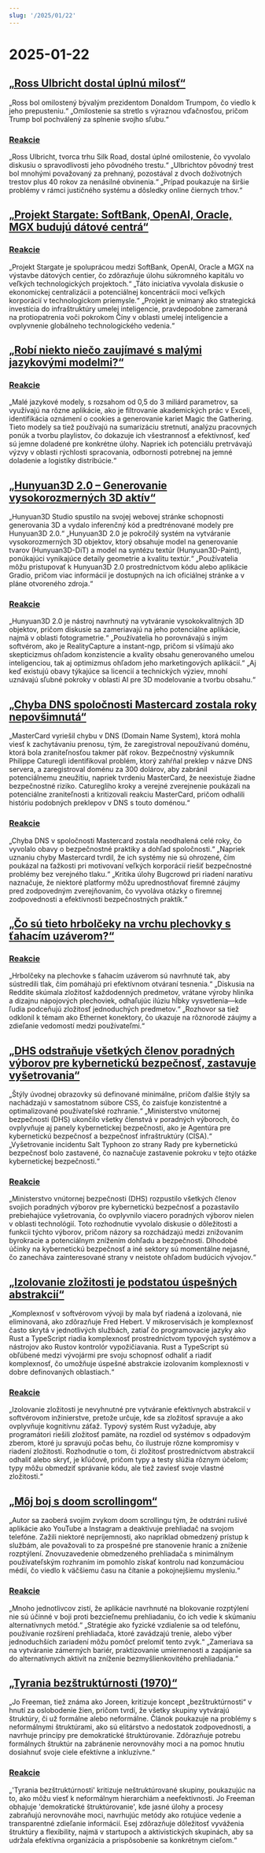 ```yaml
---
slug: '/2025/01/22'
---
```


# 2025-01-22

## [„Ross Ulbricht dostal úplnú milosť“](https://twitter.com/Free_Ross/status/1881851923005165704)

„Ross bol omilostený bývalým prezidentom Donaldom Trumpom, čo viedlo k jeho prepusteniu.“ „Omilostenie sa stretlo s výraznou vďačnosťou, pričom Trump bol pochválený za splnenie svojho sľubu.“

### [Reakcie](https://news.ycombinator.com/item?id=42786962)

„Ross Ulbricht, tvorca trhu Silk Road, dostal úplné omilostenie, čo vyvolalo diskusiu o spravodlivosti jeho pôvodného trestu.“ „Ulbrichtov pôvodný trest bol mnohými považovaný za prehnaný, pozostával z dvoch doživotných trestov plus 40 rokov za nenásilné obvinenia.“ „Prípad poukazuje na širšie problémy v rámci justičného systému a dôsledky online čiernych trhov.“

## [„Projekt Stargate: SoftBank, OpenAI, Oracle, MGX budujú dátové centrá“](https://apnews.com/article/trump-ai-openai-oracle-softbank-son-altman-ellison-be261f8a8ee07a0623d4170397348c41)

### [Reakcie](https://news.ycombinator.com/item?id=42785891)

„Projekt Stargate je spoluprácou medzi SoftBank, OpenAI, Oracle a MGX na výstavbe dátových centier, čo zdôrazňuje úlohu súkromného kapitálu vo veľkých technologických projektoch.“ „Táto iniciatíva vyvolala diskusie o ekonomickej centralizácii a potenciálnej koncentrácii moci veľkých korporácií v technologickom priemysle.“ „Projekt je vnímaný ako strategická investícia do infraštruktúry umelej inteligencie, pravdepodobne zameraná na protiopatrenia voči pokrokom Číny v oblasti umelej inteligencie a ovplyvnenie globálneho technologického vedenia.“

## [„Robí niekto niečo zaujímavé s malými jazykovými modelmi?“](https://news.ycombinator.com/item?id=42784365)

### [Reakcie](https://news.ycombinator.com/item?id=42784365)

„Malé jazykové modely, s rozsahom od 0,5 do 3 miliárd parametrov, sa využívajú na rôzne aplikácie, ako je filtrovanie akademických prác v Exceli, identifikácia oznámení o cookies a generovanie kariet Magic the Gathering. Tieto modely sa tiež používajú na sumarizáciu stretnutí, analýzu pracovných ponúk a tvorbu playlistov, čo dokazuje ich všestrannosť a efektívnosť, keď sú jemne doladené pre konkrétne úlohy. Napriek ich potenciálu pretrvávajú výzvy v oblasti rýchlosti spracovania, odbornosti potrebnej na jemné doladenie a logistiky distribúcie.“

## [„Hunyuan3D 2.0 – Generovanie vysokorozmerných 3D aktív“](https://github.com/Tencent/Hunyuan3D-2)

„Hunyuan3D Studio spustilo na svojej webovej stránke schopnosti generovania 3D a vydalo inferenčný kód a predtrénované modely pre Hunyuan3D 2.0.“ „Hunyuan3D 2.0 je pokročilý systém na vytváranie vysokorozmerných 3D objektov, ktorý obsahuje model na generovanie tvarov (Hunyuan3D-DiT) a model na syntézu textúr (Hunyuan3D-Paint), ponúkajúci vynikajúce detaily geometrie a kvalitu textúr.“ „Používatelia môžu pristupovať k Hunyuan3D 2.0 prostredníctvom kódu alebo aplikácie Gradio, pričom viac informácií je dostupných na ich oficiálnej stránke a v pláne otvoreného zdroja.“

### [Reakcie](https://news.ycombinator.com/item?id=42786040)

„Hunyuan3D 2.0 je nástroj navrhnutý na vytváranie vysokokvalitných 3D objektov, pričom diskusie sa zameriavajú na jeho potenciálne aplikácie, najmä v oblasti fotogrametrie.“ „Používatelia ho porovnávajú s iným softvérom, ako je RealityCapture a instant-ngp, pričom si všímajú ako skepticizmus ohľadom konzistencie a kvality obsahu generovaného umelou inteligenciou, tak aj optimizmus ohľadom jeho marketingových aplikácií.“ „Aj keď existujú obavy týkajúce sa licencií a technických výziev, mnohí uznávajú sľubné pokroky v oblasti AI pre 3D modelovanie a tvorbu obsahu.“

## [„Chyba DNS spoločnosti Mastercard zostala roky nepovšimnutá“](https://krebsonsecurity.com/2025/01/mastercard-dns-error-went-unnoticed-for-years/)

„MasterCard vyriešil chybu v DNS (Domain Name System), ktorá mohla viesť k zachytávaniu prenosu, tým, že zaregistroval nepoužívanú doménu, ktorá bola zraniteľnosťou takmer päť rokov. Bezpečnostný výskumník Philippe Caturegli identifikoval problém, ktorý zahŕňal preklep v názve DNS servera, a zaregistroval doménu za 300 dolárov, aby zabránil potenciálnemu zneužitiu, napriek tvrdeniu MasterCard, že neexistuje žiadne bezpečnostné riziko. Caturegliho kroky a verejné zverejnenie poukázali na potenciálne zraniteľnosti a kritizovali reakciu MasterCard, pričom odhalili históriu podobných preklepov v DNS s touto doménou.“

### [Reakcie](https://news.ycombinator.com/item?id=42793783)

„Chyba DNS v spoločnosti Mastercard zostala neodhalená celé roky, čo vyvolalo obavy o bezpečnostné praktiky a dohľad spoločnosti.“ „Napriek uznaniu chyby Mastercard tvrdil, že ich systémy nie sú ohrozené, čím poukázal na ťažkosti pri motivovaní veľkých korporácií riešiť bezpečnostné problémy bez verejného tlaku.“ „Kritika úlohy Bugcrowd pri riadení naratívu naznačuje, že niektoré platformy môžu uprednostňovať firemné záujmy pred zodpovedným zverejňovaním, čo vyvoláva otázky o firemnej zodpovednosti a efektívnosti bezpečnostných praktík.“

## [„Čo sú tieto hrbolčeky na vrchu plechovky s ťahacím uzáverom?“](https://old.reddit.com/r/whatisthisthing/comments/1i5ztq4/comment/m8a7m8m/)

### [Reakcie](https://news.ycombinator.com/item?id=42788455)

„Hrbolčeky na plechovke s ťahacím uzáverom sú navrhnuté tak, aby sústredili tlak, čím pomáhajú pri efektívnom otváraní tesnenia.“ „Diskusia na Reddite skúmala zložitosť každodenných predmetov, vrátane výroby hliníka a dizajnu nápojových plechoviek, odhaľujúc ilúziu hĺbky vysvetlenia—kde ľudia podceňujú zložitosť jednoduchých predmetov.“ „Rozhovor sa tiež odklonil k témam ako Ethernet konektory, čo ukazuje na rôznorodé záujmy a zdieľanie vedomostí medzi používateľmi.“

## [„DHS odstraňuje všetkých členov poradných výborov pre kybernetickú bezpečnosť, zastavuje vyšetrovania“](https://bsky.app/profile/ericjgeller.com/post/3lgbpqmxeok2f)

„Štýly úvodnej obrazovky sú definované minimálne, pričom ďalšie štýly sa nachádzajú v samostatnom súbore CSS, čo zaisťuje konzistentné a optimalizované používateľské rozhranie.“ „Ministerstvo vnútornej bezpečnosti (DHS) ukončilo všetky členstvá v poradných výboroch, čo ovplyvňuje aj panely kybernetickej bezpečnosti, ako je Agentúra pre kybernetickú bezpečnosť a bezpečnosť infraštruktúry (CISA).“ „Vyšetrovanie incidentu Salt Typhoon zo strany Rady pre kybernetickú bezpečnosť bolo zastavené, čo naznačuje zastavenie pokroku v tejto otázke kybernetickej bezpečnosti.“

### [Reakcie](https://news.ycombinator.com/item?id=42790207)

„Ministerstvo vnútornej bezpečnosti (DHS) rozpustilo všetkých členov svojich poradných výborov pre kybernetickú bezpečnosť a pozastavilo prebiehajúce vyšetrovania, čo ovplyvnilo viacero poradných výborov nielen v oblasti technológií. Toto rozhodnutie vyvolalo diskusie o dôležitosti a funkcii týchto výborov, pričom názory sa rozchádzajú medzi znižovaním byrokracie a potenciálnym znížením dohľadu a bezpečnosti. Dlhodobé účinky na kybernetickú bezpečnosť a iné sektory sú momentálne nejasné, čo zanecháva zainteresované strany v neistote ohľadom budúcich vývojov.“

## [„Izolovanie zložitosti je podstatou úspešných abstrakcií“](https://v5.chriskrycho.com/journal/essence-of-successful-abstractions/)

„Komplexnosť v softvérovom vývoji by mala byť riadená a izolovaná, nie eliminovaná, ako zdôrazňuje Fred Hebert. V mikroservisách je komplexnosť často skrytá v jednotlivých službách, zatiaľ čo programovacie jazyky ako Rust a TypeScript riadia komplexnosť prostredníctvom typových systémov a nástrojov ako Rustov kontrolór vypožičiavania. Rust a TypeScript sú obľúbené medzi vývojármi pre svoju schopnosť odhaliť a riadiť komplexnosť, čo umožňuje úspešné abstrakcie izolovaním komplexnosti v dobre definovaných oblastiach.“

### [Reakcie](https://news.ycombinator.com/item?id=42787531)

„Izolovanie zložitosti je nevyhnutné pre vytváranie efektívnych abstrakcií v softvérovom inžinierstve, pretože určuje, kde sa zložitosť spravuje a ako ovplyvňuje kognitívnu záťaž. Typový systém Rust vyžaduje, aby programátori riešili zložitosť pamäte, na rozdiel od systémov s odpadovým zberom, ktoré ju spravujú počas behu, čo ilustruje rôzne kompromisy v riadení zložitosti. Rozhodnutie o tom, či zložitosť prostredníctvom abstrakcií odhaliť alebo skryť, je kľúčové, pričom typy a testy slúžia rôznym účelom; typy môžu obmedziť správanie kódu, ale tiež zaviesť svoje vlastné zložitosti.“

## [„Môj boj s doom scrollingom“](https://allthatjazz.me/posts/doom-scrolling-struggles)

„Autor sa zaoberá svojím zvykom doom scrollingu tým, že odstráni rušivé aplikácie ako YouTube a Instagram a deaktivuje prehliadač na svojom telefóne. Zažili niektoré nepríjemnosti, ako napríklad obmedzený prístup k službám, ale považovali to za prospešné pre stanovenie hraníc a zníženie rozptýlení. Znovuzavedenie obmedzeného prehliadača s minimálnym používateľským rozhraním im pomohlo získať kontrolu nad konzumáciou médií, čo viedlo k väčšiemu času na čítanie a pokojnejšiemu mysleniu.“

### [Reakcie](https://news.ycombinator.com/item?id=42791428)

„Mnoho jednotlivcov zistí, že aplikácie navrhnuté na blokovanie rozptýlení nie sú účinné v boji proti bezcieľnemu prehliadaniu, čo ich vedie k skúmaniu alternatívnych metód.“ „Stratégie ako fyzické vzdialenie sa od telefónu, používanie rozšírení prehliadača, ktoré zavádzajú trenie, alebo výber jednoduchších zariadení môžu pomôcť prelomiť tento zvyk.“ „Zameriava sa na vytváranie zámerných bariér, praktizovanie umiernenosti a zapájanie sa do alternatívnych aktivít na zníženie bezmyšlienkovitého prehliadania.“

## [„Tyrania bezštruktúrnosti (1970)“](https://www.jofreeman.com/joreen/tyranny.htm)

„Jo Freeman, tiež známa ako Joreen, kritizuje koncept „bezštruktúrnosti“ v hnutí za oslobodenie žien, pričom tvrdí, že všetky skupiny vytvárajú štruktúry, či už formálne alebo neformálne. Článok poukazuje na problémy s neformálnymi štruktúrami, ako sú elitárstvo a nedostatok zodpovednosti, a navrhuje princípy pre demokratické štruktúrovanie. Zdôrazňuje potrebu formálnych štruktúr na zabránenie nerovnováhy moci a na pomoc hnutiu dosiahnuť svoje ciele efektívne a inkluzívne.“

### [Reakcie](https://news.ycombinator.com/item?id=42793483)

„'Tyrania bezštruktúrnosti' kritizuje neštruktúrované skupiny, poukazujúc na to, ako môžu viesť k neformálnym hierarchiám a neefektívnosti. Jo Freeman obhajuje 'demokratické štruktúrovanie', kde jasné úlohy a procesy zabraňujú nerovnováhe moci, navrhujúc metódy ako rotujúce vedenie a transparentné zdieľanie informácií. Esej zdôrazňuje dôležitosť vyváženia štruktúry a flexibility, najmä v startupoch a aktivistických skupinách, aby sa udržala efektívna organizácia a prispôsobenie sa konkrétnym cieľom.“

<head>
  <meta property="og:title" content="„Ross Ulbricht dostal úplnú milosť“" />
  <meta property="og:type" content="website" />
  <meta property="og:image" content="https://og.cho.sh/api/og/?title=%E2%80%9ERoss%20Ulbricht%20dostal%20%C3%BApln%C3%BA%20milos%C5%A5%E2%80%9C&subheading=streda%2022.%20janu%C3%A1ra%202025%3A%20Hacker%20News%20Zhrnutie" />
</head>
